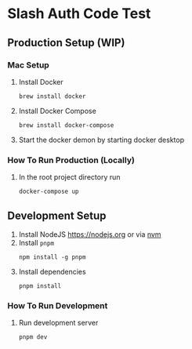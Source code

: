 # Slash Auth Code Test

## Production Setup (WIP)

### Mac Setup

1. Install Docker

   ```
   brew install docker
   ```

1. Install Docker Compose

   ```
   brew install docker-compose
   ```

1. Start the docker demon by starting docker desktop

### How To Run Production (Locally)

1. In the root project directory run
   ```
   docker-compose up
   ```

## Development Setup

1. Install NodeJS https://nodejs.org or via [nvm](https://github.com/nvm-sh/nvm)
1. Install `pnpm`
   ```
   npm install -g pnpm
   ```
1. Install dependencies
   ```
   pnpm install
   ```

### How To Run Development

1. Run development server
   ```
   pnpm dev
   ```

